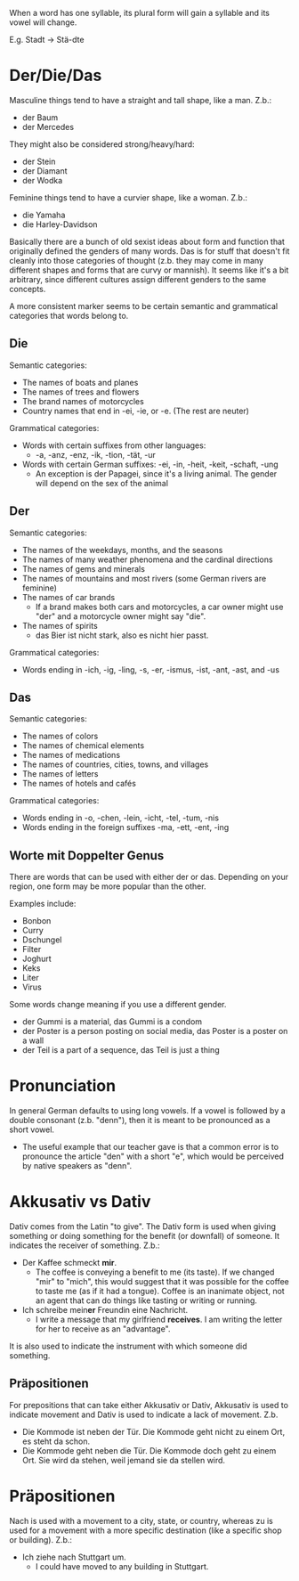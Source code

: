 When a word has one syllable, its plural form will gain a syllable and its vowel
will change.

E.g. Stadt -> Stä-dte

# Der/Die/Das

Masculine things tend to have a straight and tall shape, like a man. Z.b.:

- der Baum
- der Mercedes

They might also be considered strong/heavy/hard:

- der Stein
- der Diamant
- der Wodka

Feminine things tend to have a curvier shape, like a woman. Z.b.:

- die Yamaha
- die Harley-Davidson

Basically there are a bunch of old sexist ideas about form and function that
originally defined the genders of many words. Das is for stuff that doesn't fit
cleanly into those categories of thought (z.b. they may come in many different
shapes and forms that are curvy or mannish). It seems like it's a bit arbitrary,
since different cultures assign different genders to the same concepts.

A more consistent marker seems to be certain semantic and grammatical categories
that words belong to.

## Die

Semantic categories:

- The names of boats and planes
- The names of trees and flowers
- The brand names of motorcycles
- Country names that end in -ei, -ie, or -e. (The rest are neuter)

Grammatical categories:

- Words with certain suffixes from other languages:
  - -a, -anz, -enz, -ik, -tion, -tät, -ur
- Words with certain German suffixes: -ei, -in, -heit, -keit, -schaft,
  -ung
  - An exception is der Papagei, since it's a living animal. The gender will
    depend on the sex of the animal

## Der

Semantic categories:

- The names of the weekdays, months, and the seasons
- The names of many weather phenomena and the cardinal directions
- The names of gems and minerals
- The names of mountains and most rivers (some German rivers are feminine)
- The names of car brands
  - If a brand makes both cars and motorcycles, a car owner might use "der" and
    a motorcycle owner might say "die".
- The names of spirits
  - das Bier ist nicht stark, also es nicht hier passt.

Grammatical categories:

- Words ending in -ich, -ig, -ling, -s, -er, -ismus, -ist, -ant, -ast, and -us

## Das

Semantic categories:

- The names of colors
- The names of chemical elements
- The names of medications
- The names of countries, cities, towns, and villages
- The names of letters
- The names of hotels and cafés

Grammatical categories:

- Words ending in -o, -chen, -lein, -icht, -tel, -tum, -nis
- Words ending in the foreign suffixes -ma, -ett, -ent, -ing

## Worte mit Doppelter Genus

There are words that can be used with either der or das. Depending on your
region, one form may be more popular than the other.

Examples include:

- Bonbon
- Curry
- Dschungel
- Filter
- Joghurt
- Keks
- Liter
- Virus

Some words change meaning if you use a different gender.

- der Gummi is a material, das Gummi is a condom
- der Poster is a person posting on social media, das Poster is a poster on a
  wall
- der Teil is a part of a sequence, das Teil is just a thing

# Pronunciation

In general German defaults to using long vowels. If a vowel is followed by a
double consonant (z.b. "denn"), then it is meant to be pronounced as a short
vowel.

- The useful example that our teacher gave is that a common error is to pronounce
  the article "den" with a short "e", which would be perceived by native speakers
  as "denn".

# Akkusativ vs Dativ

Dativ comes from the Latin "to give". The Dativ form is used when giving
something or doing something for the benefit (or downfall) of someone. It
indicates the receiver of something. Z.b.:

- Der Kaffee schmeckt **mir**.
  - The coffee is conveying a benefit to me (its taste). If we changed "mir" to
    "mich", this would suggest that it was possible for the coffee to taste me (as
    if it had a tongue). Coffee is an inanimate object, not an agent that can do
    things like tasting or writing or running.
- Ich schreibe mein**er** Freundin eine Nachricht.
  - I write a message that my girlfriend **receives**. I am writing the letter
    for her to receive as an "advantage".

It is also used to indicate the instrument with which someone did something.

## Präpositionen

For prepositions that can take either Akkusativ or Dativ, Akkusativ is used to
indicate movement and Dativ is used to indicate a lack of movement. Z.b.

- Die Kommode ist neben der Tür. Die Kommode geht nicht zu einem Ort, es steht
  da schon.
- Die Kommode geht neben die Tür. Die Kommode doch geht zu einem Ort. Sie wird da
  stehen, weil jemand sie da stellen wird.

# Präpositionen

Nach is used with a movement to a city, state, or country, whereas zu is used for a
movement with a more specific destination (like a specific shop or building). Z.b.:

- Ich ziehe nach Stuttgart um.
  - I could have moved to any building in Stuttgart.
